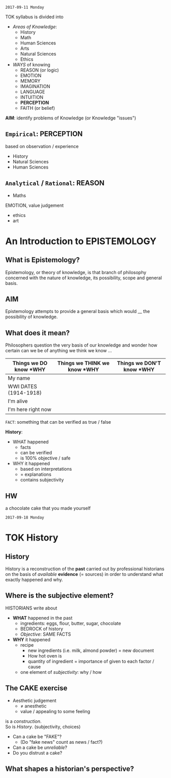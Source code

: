 `2017-09-11 Monday`

TOK syllabus is divided into 

- _Areas of Knowledge_:
	- History
	- Math
	- Human Sciences
	- Arts
	- Natural Sciences
	- Ethics
- _WAYS_ of knowing
	- REASON (or logic)
	- EMOTION
	- MEMORY
	- IMAGINATION
	- LANGUAGE
	- INTUITION
	- **PERCEPTION**
	- FAITH (or belief)

**AIM**: identify problems of Knowledge (or Knowledge "issues")

## `Empirical`: PERCEPTION
based on observation / experience  

- History
- Natural Sciences
- Human Sciences

## `Analytical` / `Rational`: REASON
- Maths

EMOTION, value judgement

- ethics
- art

# An Introduction to EPISTEMOLOGY
## What is Epistemology?
Epistemology, or theory of knowledge, is that branch of philosophy concerned with the nature of knowledge, its possibility, scope and general basis.

## AIM
Epistemology attempts to provide a general basis which would __ the possibility of knowledge.

## What does it mean?
Philosophers question the very basis of our knowledge and wonder how certain can we be of anything we think we know ...

| Things we DO know \*WHY | Things we THINK we know \*WHY| Things we DON'T know \*WHY|
|-------------------------|------------------------------|-----------------------|
|My name                  | | |
|WWI DATES (1914-1918)| | |
|I'm alive| | |
|I'm here right now| | |

`FACT`: something that can be verified as true / false

**History**: 

- WHAT happened
	- facts
	- can be verified
	- is 100% objective / safe
- WHY it happened
	- based on interpretations
	-  = explanations
	-  contains subjectivity

## HW 
a chocolate cake that you made yourself

`2017-09-18 Monday`
# TOK History
## History
History is a reconstruction of the **past** carried out by professional historians on the basis of *available* **evidence** (= sources) in order to understand what exactly happened and why.

## Where is the subjective element?
HISTORIANS write about 

- **WHAT** happened in the past
	- ingredients: eggs, flour, butter, sugar, chocolate
	- BEDROCK of history
	- _Objective_: SAME FACTS
- **WHY** it happened
	- recipe
		- new ingredients (i.e. milk, almond powder) = new document
		- How hot oven is
		- quantity of ingredient = importance of given to each factor / cause
	- one element of _subjectivity_: why / how

## The CAKE exercise
- Aesthetic judgement
	- ≠ anesthetic
	- value / appealing to some feeling

is a _construction_.  
So is _History_. (subjectivity, choices)

- Can a cake be "FAKE"?
	- (Do "fake news" count as news / fact?)
- Can a cake be _unreliable_?
- Do you distrust a cake?

## What shapes a historian's perspective?
